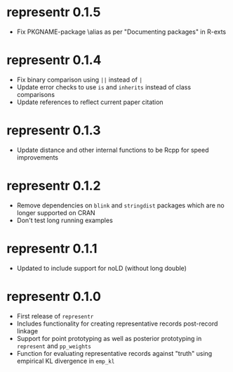 # representr 0.1.5

- Fix PKGNAME-package \alias as per "Documenting packages" in R-exts

# representr 0.1.4

- Fix binary comparison using `||` instead of `|`
- Update error checks to use `is` and `inherits` instead of class comparisons
- Update references to reflect current paper citation

# representr 0.1.3

- Update distance and other internal functions to be Rcpp for speed improvements

# representr 0.1.2

- Remove dependencies on `blink` and `stringdist` packages which are no longer supported on CRAN
- Don't test long running examples


# representr 0.1.1

- Updated to include support for noLD (without long double)

# representr 0.1.0

- First release of `representr`
- Includes functionality for creating representative records post-record linkage
- Support for point prototyping as well as posterior prototyping in `represent` and `pp_weights`
- Function for evaluating representative records against "truth" using empirical KL divergence in `emp_kl`
